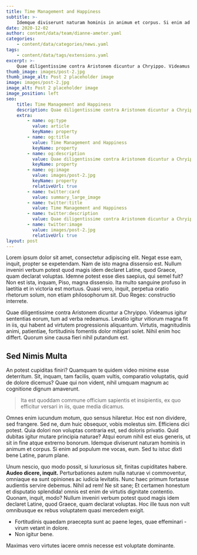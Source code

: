 ```yaml
---
title: Time Management and Happiness
subtitle: >-
    Idemque diviserunt naturam hominis in animum et corpus. Si enim ad populum me vocas, eum.
date: 2020-12-02
author: content/data/team/dianne-ameter.yaml
categories:
    - content/data/categories/news.yaml
tags:
    - content/data/tags/extensions.yaml
excerpt: >-
    Quae diligentissime contra Aristonem dicuntur a Chryippo. Videamus igitur sententias eorum, tum ad verba redeamus. Levatio igitur vitiorum magna.
thumb_image: images/post-2.jpg
thumb_image_alt: Post 2 placeholder image
image: images/post-2.jpg
image_alt: Post 2 placeholder image
image_position: left
seo:
    title: Time Management and Happiness
    description: Quae diligentissime contra Aristonem dicuntur a Chryippo
    extra:
        - name: og:type
          value: article
          keyName: property
        - name: og:title
          value: Time Management and Happiness
          keyName: property
        - name: og:description
          value: Quae diligentissime contra Aristonem dicuntur a Chryippo
          keyName: property
        - name: og:image
          value: images/post-2.jpg
          keyName: property
          relativeUrl: true
        - name: twitter:card
          value: summary_large_image
        - name: twitter:title
          value: Time Management and Happiness
        - name: twitter:description
          value: Quae diligentissime contra Aristonem dicuntur a Chryippo
        - name: twitter:image
          value: images/post-2.jpg
          relativeUrl: true
layout: post
---
```


Lorem ipsum dolor sit amet, consectetur adipiscing elit. Negat esse eam, inquit, propter se expetendam. Nam de isto magna dissensio est. Nullum inveniri verbum potest quod magis idem declaret Latine, quod Graece, quam declarat voluptas. Idemne potest esse dies saepius, qui semel fuit? Non est ista, inquam, Piso, magna dissensio. Ita multo sanguine profuso in laetitia et in victoria est mortuus. Quasi vero, inquit, perpetua oratio rhetorum solum, non etiam philosophorum sit. Duo Reges: constructio interrete.

Quae diligentissime contra Aristonem dicuntur a Chryippo. Videamus igitur sententias eorum, tum ad verba redeamus. Levatio igitur vitiorum magna fit in iis, qui habent ad virtutem progressionis aliquantum. Virtutis, magnitudinis animi, patientiae, fortitudinis fomentis dolor mitigari solet. Nihil enim hoc differt. Quorum sine causa fieri nihil putandum est.

## Sed Nimis Multa

An potest cupiditas finiri? Quamquam te quidem video minime esse deterritum. Sit, inquam, tam facilis, quam vultis, comparatio voluptatis, quid de dolore dicemus? Quae qui non vident, nihil umquam magnum ac cognitione dignum amaverunt.

> Ita est quoddam commune officium sapientis et insipientis, ex quo efficitur versari in iis, quae media dicamus.

Omnes enim iucundum motum, quo sensus hilaretur. Hoc est non dividere, sed frangere. Sed ne, dum huic obsequor, vobis molestus sim. Efficiens dici potest. Quia dolori non voluptas contraria est, sed doloris privatio. Quid dubitas igitur mutare principia naturae? Atqui eorum nihil est eius generis, ut sit in fine atque extrerno bonorum. Idemque diviserunt naturam hominis in animum et corpus. Si enim ad populum me vocas, eum. Sed tu istuc dixti bene Latine, parum plane.

Unum nescio, quo modo possit, si luxuriosus sit, finitas cupiditates habere. **Audeo dicere, inquit.** Perturbationes autem nulla naturae vi commoventur, omniaque ea sunt opiniones ac iudicia levitatis. Nunc haec primum fortasse audientis servire debemus. Nihil ad rem! Ne sit sane; Et certamen honestum et disputatio splendida! omnis est enim de virtutis dignitate contentio. Quonam, inquit, modo? Nullum inveniri verbum potest quod magis idem declaret Latine, quod Graece, quam declarat voluptas. Hoc ille tuus non vult omnibusque ex rebus voluptatem quasi mercedem exigit.

-   Fortitudinis quaedam praecepta sunt ac paene leges, quae effeminari - virum vetant in dolore.
-   Non igitur bene.

Maximas vero virtutes iacere omnis necesse est voluptate dominante.
